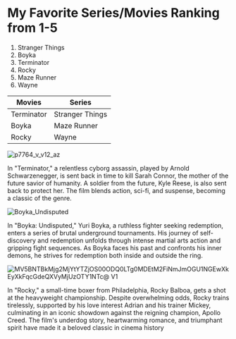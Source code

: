 # My Favorite Series/Movies Ranking from 1-5
1. Stranger Things
2. Boyka
3. Terminator
4. Rocky
5. Maze Runner
6. Wayne
   
| Movies  | Series |
| ------------- | ------------- |
| Terminator  | Stranger Things  |
| Boyka  | Maze Runner  |
| Rocky  | Wayne  |

![p7764_v_v12_az](https://github.com/Harbe0909/app-dev/assets/169812069/ba0a3bde-1b17-457f-9d95-9f5123a040c5)

In "Terminator," a relentless cyborg assassin, played by Arnold Schwarzenegger, is sent back in time to kill Sarah Connor, the mother of the future savior of humanity. A soldier from the future, Kyle Reese, is also sent back to protect her. The film blends action, sci-fi, and suspense, becoming a classic of the genre.

![Boyka_Undisputed](https://github.com/Harbe0909/app-dev/assets/169812069/a919d606-8a7e-4538-b312-7d01540416e1)

In "Boyka: Undisputed," Yuri Boyka, a ruthless fighter seeking redemption, enters a series of brutal underground tournaments. His journey of self-discovery and redemption unfolds through intense martial arts action and gripping fight sequences. As Boyka faces his past and confronts his inner demons, he strives for redemption both inside and outside the ring.

![MV5BNTBkMjg2MjYtYTZjOS00ODQ0LTg0MDEtM2FiNmJmOGU1NGEwXkEyXkFqcGdeQXVyMjUzOTY1NTc@ _V1_](https://github.com/Harbe0909/app-dev/assets/169812069/ca924a73-d348-4088-b774-573399f8d6d8)

In "Rocky," a small-time boxer from Philadelphia, Rocky Balboa, gets a shot at the heavyweight championship. Despite overwhelming odds, Rocky trains tirelessly, supported by his love interest Adrian and his trainer Mickey, culminating in an iconic showdown against the reigning champion, Apollo Creed. The film's underdog story, heartwarming romance, and triumphant spirit have made it a beloved classic in cinema history






